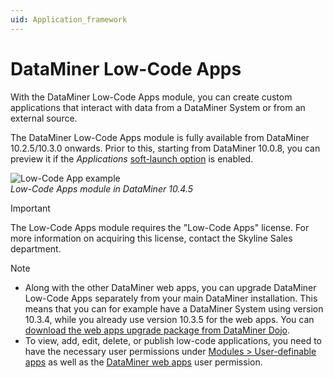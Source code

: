```yaml
---
uid: Application_framework
---
```


# DataMiner Low-Code Apps

With the DataMiner Low-Code Apps module, you can create custom applications that interact with data from a DataMiner System or from an external source.

The DataMiner Low-Code Apps module is fully available from DataMiner 10.2.5/10.3.0 onwards. Prior to this, starting from DataMiner 10.0.8, you can preview it if the *Applications* [soft-launch option](xref:SoftLaunchOptions) is enabled.

![Low-Code App example](~/user-guide/images/Low-Code_App.png)<br>*Low-Code Apps module in DataMiner 10.4.5*

> [!IMPORTANT]
> The Low-Code Apps module requires the "Low-Code Apps" license. For more information on acquiring this license, contact the Skyline Sales department.

> [!NOTE]
>
> - Along with the other DataMiner web apps, you can upgrade DataMiner Low-Code Apps separately from your main DataMiner installation. This means that you can for example have a DataMiner System using version 10.3.4, while you already use version 10.3.5 for the web apps. You can [download the web apps upgrade package from DataMiner Dojo](https://community.dataminer.services/downloads/).
> - To view, add, edit, delete, or publish low-code applications, you need to have the necessary user permissions under [Modules > User-definable apps](xref:DataMiner_user_permissions#modules--user-definable-apps) as well as the [DataMiner web apps](xref:DataMiner_user_permissions#general--dataminer-web-apps) user permission.
